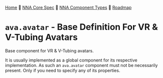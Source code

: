 [Home](../../readme.md) 🔶 [NNA Core Spec](../../nna_spec.md) 🔶 [NNA Component Types](../../nna_component_types.md) 🔶 [Roadmap](../../roadmap.md)

# `ava.avatar` - Base Definition For VR & V-Tubing Avatars
Base component for VR & V-Tubing avatars.

It is usually implemented as a global component for its respective implementation. As such an `ava.avatar` component must not be necessarily present. Only if you need to specify any of its properties.

